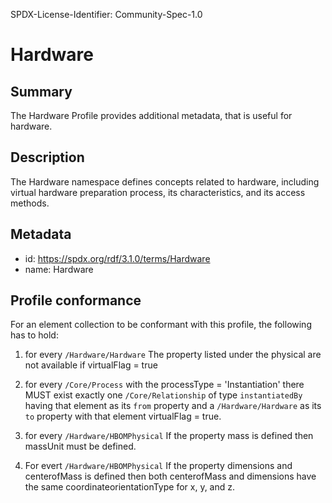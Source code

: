 SPDX-License-Identifier: Community-Spec-1.0

# Hardware

## Summary

The Hardware Profile provides additional metadata, that is useful for hardware.

## Description

The Hardware namespace defines concepts related to hardware, including virtual hardware
preparation process, its characteristics, and its access methods.

## Metadata

- id: https://spdx.org/rdf/3.1.0/terms/Hardware
- name: Hardware

## Profile conformance

For an element collection to be conformant with this profile,
the following has to hold:


1. for every `/Hardware/Hardware` The property listed under the physical are not available if virtualFlag = true

2. for every `/Core/Process` with the processType = 'Instantiation' there MUST exist exactly one
   `/Core/Relationship` of type `instantiatedBy` having that element as its
   `from` property and a `/Hardware/Hardware` as its `to`
    property with that element virtualFlag = true.
    
3. for every `/Hardware/HBOMPhysical` If the property mass is defined then massUnit must be defined.

4. For evert `/Hardware/HBOMPhysical` If the property dimensions and centerofMass is defined then both centerofMass and dimensions have the same coordinateorientationType for x, y, and z.
